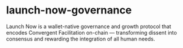 # launch-now-governance
Launch Now is a wallet-native governance and growth protocol that encodes Convergent Facilitation on-chain — transforming dissent into consensus and rewarding the integration of all human needs.
